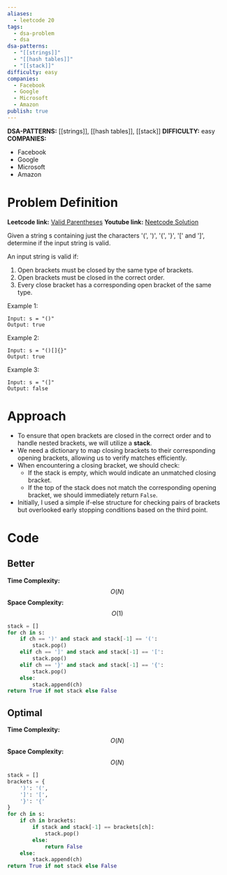 ```yaml
---
aliases:
  - leetcode 20
tags:
  - dsa-problem
  - dsa
dsa-patterns:
  - "[[strings]]"
  - "[[hash tables]]"
  - "[[stack]]"
difficulty: easy
companies:
  - Facebook
  - Google
  - Microsoft
  - Amazon
publish: true
---
```


**DSA-PATTERNS:** [[strings]], [[hash tables]], [[stack]]
**DIFFICULTY:** easy
**COMPANIES:** 
- Facebook
- Google
- Microsoft
- Amazon

# Problem Definition

**Leetcode link:** [Valid Parentheses](https://leetcode.com/problems/valid-parentheses/description/)
**Youtube link:** [Neetcode Solution](https://www.youtube.com/watch?v=WTzjTskDFMg)

Given a string s containing just the characters '(', ')', '{', '}', '[' and ']', determine if the input string is valid.

An input string is valid if:

1. Open brackets must be closed by the same type of brackets.
2. Open brackets must be closed in the correct order.
3. Every close bracket has a corresponding open bracket of the same type.
 
Example 1:
```
Input: s = "()"
Output: true
```
Example 2:
```
Input: s = "()[]{}"
Output: true
```
Example 3:
```
Input: s = "(]"
Output: false
```

# Approach

- To ensure that open brackets are closed in the correct order and to handle nested brackets, we will utilize a **stack**.
- We need a dictionary to map closing brackets to their corresponding opening brackets, allowing us to verify matches efficiently.
- When encountering a closing bracket, we should check:
    - If the stack is empty, which would indicate an unmatched closing bracket.
    - If the top of the stack does not match the corresponding opening bracket, we should immediately return `False`.
- Initially, I used a simple if-else structure for checking pairs of brackets but overlooked early stopping conditions based on the third point.

# Code

## Better
**Time Complexity:** $$O(N)$$
**Space Complexity:** $$O(1)$$

```python
stack = []
for ch in s:
    if ch == ')' and stack and stack[-1] == '(':
        stack.pop()
    elif ch == ']' and stack and stack[-1] == '[':
        stack.pop()
    elif ch == '}' and stack and stack[-1] == '{':
        stack.pop()
    else:
        stack.append(ch)
return True if not stack else False
```

## Optimal

**Time Complexity:**$$ O(N)$$
**Space Complexity:** $$O(N)$$
```python
stack = []
brackets = {
    ')': '(',
    ']': '[',
    '}': '{'
}
for ch in s:
    if ch in brackets:
        if stack and stack[-1] == brackets[ch]:
            stack.pop()
        else:
            return False
    else:
        stack.append(ch)
return True if not stack else False
```